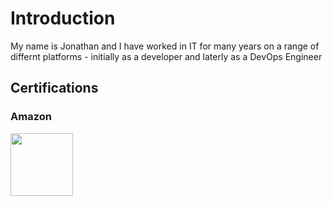 # Introduction
My name is Jonathan and I have worked in IT for many years on a range of differnt platforms - initially as a developer and laterly as a DevOps Engineer

## Certifications
### Amazon
<img src="https://images.credly.com/size/340x340/images/2784d0d8-327c-406f-971e-9f0e15097003/image.png" width="100" height="100"><p>
